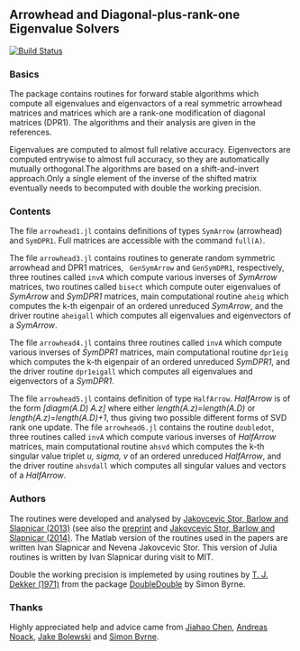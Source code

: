 ## Arrowhead and Diagonal-plus-rank-one Eigenvalue Solvers

[![Build Status](https://travis-ci.org/ivanslapnicar/Arrowhead.jl.svg?branch=master)](https://travis-ci.org/ivanslapnicar/Arrowhead.jl?branch=master)

### Basics

The package contains routines for forward stable algorithms which compute all
eigenvalues and eigenvactors of a real symmetric arrowhead matrices and
matrices which are a rank-one modification of diagonal matrices (DPR1). The
algorithms and their analysis are given in the references. 

Eigenvalues are computed to almost full relative accuracy.  Eigenvectors are
computed entrywise to almost full accuracy, so they are automatically mutually
orthogonal.The algorithms are based on a shift-and-invert approach.Only a
single element of the inverse of the shifted matrix eventually needs to
becomputed with double the working precision. 


### Contents

The file `arrowhead1.jl` contains definitions of types `SymArrow` (arrowhead) and `SymDPR1`. Full matrices are accessible with the command `full(A)`.

The file `arrowhead3.jl` contains routines to generate random symmetric
arrowhead and DPR1 matrices, ` GenSymArrow` and `GenSymDPR1`, respectively,
three routines called `invA` which compute various inverses of _SymArrow_
matrices, two routines called `bisect` which compute outer eigenvalues of
_SymArrow_ and _SymDPR1_ matrices, main computational routine `aheig` which
computes the k-th eigenpair of an ordered unreduced  _SymArrow_, 
and the driver routine `aheigall` which computes all eigenvalues and
eigenvectors of a _SymArrow_. 

The file `arrowhead4.jl` contains three routines called `invA` which compute
various inverses of _SymDPR1_ matrices, main computational routine `dpr1eig`
which computes the k-th eigenpair of an ordered unreduced _SymDPR1_, 
and the driver routine `dpr1eigall` which computes all eigenvalues and
eigenvectors of a _SymDPR1_. 

The file `arrowhead5.jl` contains definition of type `HalfArrow`. 
_HalfArrow_ is of the form _[diagm(A.D) A.z]_ where either 
_length(A.z)=length(A.D)_
or _length(A.z)=length(A.D)+1_, thus giving two possible different forms of
SVD rank one update.  The file `arrowhead6.jl` contains the routine
`doubledot`, three routines called `invA` which compute
various inverses of _HalfArrow_ matrices, main computational routine `ahsvd`
which computes the k-th singular value triplet _u, sigma, v_ of an ordered
unreduced _HalfArrow_,  and the driver routine `ahsvdall` which computes all 
singular values and vectors of a _HalfArrow_. 

### Authors

The routines were developed and analysed by [Jakovcevic Stor, Barlow and
Slapnicar (2013)][JSB2013] (see also the [preprint][JSB2013a] and [Jakovcevic
Stor, Barlow and Slapnicar (2014)][JSB2014]. The Matlab version of the
routines used in the papers are written Ivan Slapnicar and Nevena Jakovcevic
Stor. This version of Julia routines is written by Ivan Slapnicar during visit
to MIT. 

Double the working precision is implemeted by using routines by 
[T. J. Dekker (1971)][dekker1971] from the package [DoubleDouble][byrne2014]
by Simon Byrne. 

### Thanks

Highly appreciated help and advice came from [Jiahao Chen][jiahao], 
[Andreas Noack][andreasnoack], [Jake Bolewski][jakebolewski] and 
[Simon Byrne][simonbyrne].   


[JSB2013]: http://www.sciencedirect.com/science/article/pii/S0024379513006265 "Nevena Jakovcevic Stor, Ivan Slapnicar and Jesse L. Barlow, 'Accurate eigenvalue decomposition of real symmetric arrowhead matrices and applications', Linear Algebra and its Applications, to appear, DOI: 10.1016/j.laa.2013.10.007"

[JSB2013a]: http://arxiv.org/abs/1302.7203 "Nevena Jakovcevic Stor, Ivan Slapnicar and Jesse L. Barlow, 'Accurate eigenvalue decomposition of arrowhead matrices and applications', arXiv:1302.7203v3"

[JSB2014]:#1 "Nevena Jakovcevic Stor, Ivan Slapnicar and Jesse L. Barlow, 'Forward stable eigenvalue decomposition of rank-one modifications of diagonal matrices', submitted"

[dekker1971]: http://link.springer.com/article/10.1007%2FBF01397083  "T.J. Dekker (1971) 'A floating-point technique for extending the available precision', Numerische Mathematik, Volume 18, Issue 3, pp 224-242"

[byrne2014]: https://github.com/simonbyrne/DoubleDouble.jl

[jiahao]: https://github.com/jiahao
[andreasnoack]: https://github.com/andreasnoack
[jakebolewski]: https://github.com/jakebolewski
[simonbyrne]: https://github.com/simonbyrne

